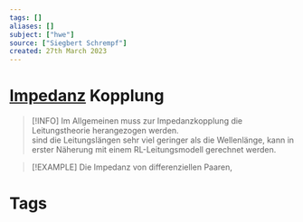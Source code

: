 ```yaml
---
tags: []
aliases: []
subject: ["hwe"]
source: ["Siegbert Schrempf"]
created: 27th March 2023
---
```


# [Impedanz](Impedanz.md) Kopplung

> [!INFO] Im Allgemeinen muss zur Impedanzkopplung die Leitungstheorie herangezogen werden.  
> sind die Leitungslängen sehr viel geringer als die Wellenlänge, kann in erster Näherung mit einem RL-Leitungsmodell gerechnet werden. 

> [!EXAMPLE] Die Impedanz von differenziellen Paaren, 

# Tags